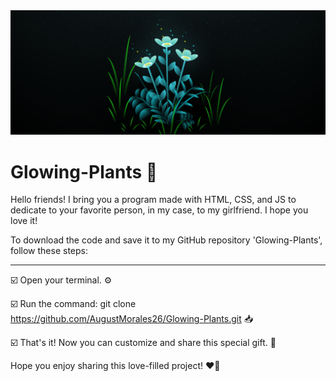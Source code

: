 <img src="GlowingPlants.png" alt="Repository cover">

# Glowing-Plants 💐
Hello friends! I bring you a program made with HTML, CSS, and JS to dedicate to your favorite person, in my case, to my girlfriend. I hope you love it! 

To download the code and save it to my GitHub repository 'Glowing-Plants', follow these steps:
<hr>

☑️ Open your terminal. ⚙️

☑️ Run the command: git clone https://github.com/AugustMorales26/Glowing-Plants.git 📥

☑️ That's it! Now you can customize and share this special gift. 🚀

Hope you enjoy sharing this love-filled project! ❤️🌈


